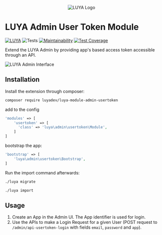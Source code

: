 <p align="center">
  <img src="https://raw.githubusercontent.com/luyadev/luya/master/docs/logo/luya-logo-0.2x.png" alt="LUYA Logo"/>
</p>

# LUYA Admin User Token Module

[![LUYA](https://img.shields.io/badge/Powered%20by-LUYA-brightgreen.svg)](https://luya.io)
![Tests](https://github.com/luyadev/luya-module-admin-usertoken/workflows/Tests/badge.svg)
[![Maintainability](https://api.codeclimate.com/v1/badges/48bcbaece4a451825e24/maintainability)](https://codeclimate.com/github/luyadev/luya-module-admin-usertoken/maintainability)
[![Test Coverage](https://api.codeclimate.com/v1/badges/48bcbaece4a451825e24/test_coverage)](https://codeclimate.com/github/luyadev/luya-module-admin-usertoken/test_coverage)

Extend the LUYA Admin by providing app's based access token accessible through an API.

![LUYA Admin Interface](https://raw.githubusercontent.com/luyadev/luya-module-admin-usertoken/master/usertoken-screenshot.png)

## Installation

Install the extension through composer:

```sh
composer require luyadev/luya-module-admin-usertoken
```

add to the config

```php
'modules' => [
    'usertoken' => [
      'class' => 'luya\admin\usertoken\Module',
    ]
]
```

bootstrap the app:

```php
'bootstrap' => [
    'luya\admin\usertoken\Bootstrap',
]
```

Run the import command afterwards:

```sh
./luya migrate
```

```sh
./luya import
```

## Usage

1. Create an App in the Admin UI. The App identifier is used for login.
2. Use the APIs to make a Login Request for a given User (POST request to `/admin/api-usertoken-login` with fields `email`, `password` and `app`).
